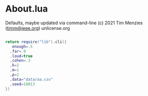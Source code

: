 
# About.lua
Defaults, maybe updated via command-line
(c) 2021 Tim Menzies (timm@ieee.org) unlicense.org

```lua

return require("lib").cli({
   enough=.5
  ,far=.9
  ,loud=true
  ,cohen=.3
  ,k=2
  ,m=1
  ,p=2
  ,data="data/aa.csv"
  ,seed=10013
})
```
